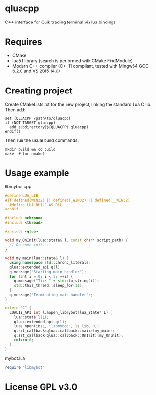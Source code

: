 # qluacpp
C++ interface for Quik trading terminal via lua bindings

# Requires
- CMake
- lua5.1 library (search is performed with CMake FindModule)
- Modern C++ compiler (C++11 compliant, tested with Mingw64 GCC 6.2.0 and VS 2015 14.0)

# Creating project
Create CMakeLists.txt for the new project, linking the standard Lua C lib. Then add:
```
set (QLUACPP /path/to/qluacpp)
if (NOT TARGET qluacpp)
  add_subdirectory(${QLUACPP} qluacpp)
endif()
```
Then run the usual build commands:
```
mkdir build && cd build
make  # (or nmake)
```

# Usage example
libmybot.cpp
``` c++ 
#define LUA_LIB
#if defined(WIN32) || defined(_WIN32) || defined(__WIN32)
  #define LUA_BUILD_AS_DLL
#endif

#include <chrono>
#include <thread>

#include <qlua>

void my_OnInit(lua::state& l, const char* script_path) {
  // Do some init...
}

void my_main(lua::state& l) {
  using namespace std::chrono_literals;
  qlua::extended_api q(l);
  q.message("Starting main handler");
  for (int i = 0; i < 5; ++i) {
    q.message("Tick " + std::to_string(i));
    std::this_thread::sleep_for(1s);
  }
  q.message("Terminating main handler");
}

extern "C" {
  LUALIB_API int luaopen_libmybot(lua_State* L) {
    lua::state l(L);
    qlua::extended_api q(l);
    luaL_openlib(L, "libmybot", ls_lib, 0);
    q.set_callback<qlua::callback::main>(my_main);
    q.set_callback<qlua::callback::OnInit)(my_OnInit);
    return 0;
  }
}
```

mybot.lua
``` lua
require "libmybot"
```

# License GPL v3.0
